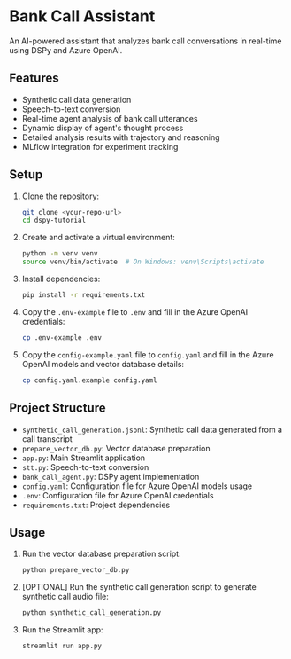 # Bank Call Assistant

An AI-powered assistant that analyzes bank call conversations in real-time using DSPy and Azure OpenAI.

## Features

- Synthetic call data generation
- Speech-to-text conversion
- Real-time agent analysis of bank call utterances
- Dynamic display of agent's thought process
- Detailed analysis results with trajectory and reasoning
- MLflow integration for experiment tracking

## Setup

1. Clone the repository:
    ```bash
    git clone <your-repo-url>
    cd dspy-tutorial
    ```

2. Create and activate a virtual environment:
    ```bash
    python -m venv venv
    source venv/bin/activate  # On Windows: venv\Scripts\activate
    ```

3. Install dependencies:
    ```bash
    pip install -r requirements.txt
    ```

4. Copy the `.env-example` file to `.env` and fill in the Azure OpenAI credentials:
    ```bash
    cp .env-example .env
    ```

5. Copy the `config-example.yaml` file to `config.yaml` and fill in the Azure OpenAI models and vector database details:
    ```bash
    cp config.yaml.example config.yaml
    ```

## Project Structure

- `synthetic_call_generation.jsonl`: Synthetic call data generated from a call transcript
- `prepare_vector_db.py`: Vector database preparation
- `app.py`: Main Streamlit application
- `stt.py`: Speech-to-text conversion
- `bank_call_agent.py`: DSPy agent implementation
- `config.yaml`: Configuration file for Azure OpenAI models usage
- `.env`: Configuration file for Azure OpenAI credentials
- `requirements.txt`: Project dependencies 

## Usage

1. Run the vector database preparation script:
    ```bash
    python prepare_vector_db.py
    ```

2. [OPTIONAL] Run the synthetic call generation script to generate synthetic call audio file:
    ```bash
    python synthetic_call_generation.py
    ```

3. Run the Streamlit app:
    ```bash
    streamlit run app.py
    ```
